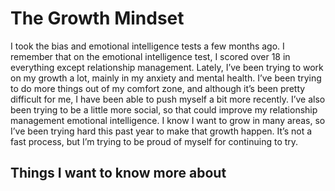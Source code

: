 # The Growth Mindset

I took the bias and emotional intelligence tests a few months ago. I remember that on the emotional intelligence test, I scored over 18 in everything except relationship management. Lately, I’ve been trying to work on my growth a lot, mainly in my anxiety and mental health. I’ve been trying to do more things out of my comfort zone, and although it’s been pretty difficult for me, I have been able to push myself a bit more recently. I’ve also been trying to be a little more social, so that could improve my relationship management emotional intelligence. I know I want to grow in many areas, so I’ve been trying hard this past year to make that growth happen. It’s not a fast process, but I’m trying to be proud of myself for continuing to try.

## Things I want to know more about
